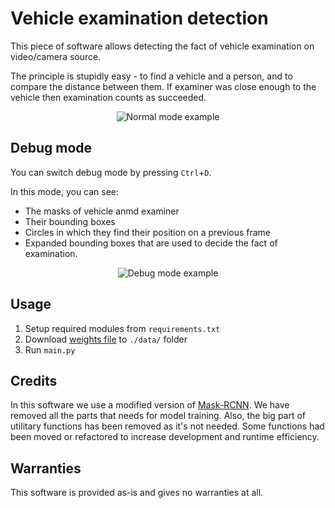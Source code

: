 # Vehicle examination detection

This piece of software allows detecting the fact of vehicle examination on video/camera source.

The principle is stupidly easy - to find a vehicle and a person, and to compare the distance between them.
If examiner was close enough to the vehicle then examination counts as succeeded. 

<div align="center">

![Normal mode example](./gif/example_normal.gif)

</div>

## Debug mode

You can switch debug mode by pressing `Ctrl`+`D`.

In this mode, you can see:
- The masks of vehicle anmd examiner
- Their bounding boxes
- Circles in which they find their position on a previous frame
- Expanded bounding boxes that are used to decide the fact of examination.

<div align="center">

![Debug mode example](./gif/example_debug.gif)

</div>

## Usage

1. Setup required modules from `requirements.txt`
2. Download [weights file](https://github.com/kleach/vehicle-examination/releases/download/v0.1/weights.h5) to `./data/` folder
3. Run `main.py`

## Credits

In this software we use a modified version of [Mask-RCNN](https://github.com/matterport/Mask_RCNN).
We have removed all the parts that needs for model training.
Also, the big part of utilitary functions has been removed as it's not needed.
Some functions had been moved or refactored to increase development and runtime efficiency.

## Warranties

This software is provided as-is and gives no warranties at all.
